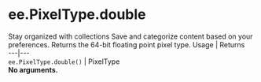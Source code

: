  
#  ee.PixelType.double
Stay organized with collections  Save and categorize content based on your preferences. 
Returns the 64-bit floating point pixel type. Usage | Returns  
---|---  
`ee.PixelType.double()` | PixelType  
**No arguments.**
